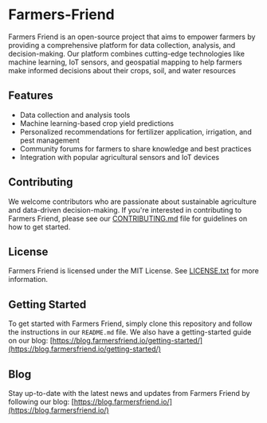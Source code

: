 # Farmers-Friend

Farmers Friend is an open-source project that aims to empower farmers by providing a comprehensive platform for
data collection, analysis, and decision-making. Our platform combines cutting-edge technologies like machine
learning, IoT sensors, and geospatial mapping to help farmers make informed decisions about their crops, soil, and
water resources

## Features

* Data collection and analysis tools
* Machine learning-based crop yield predictions
* Personalized recommendations for fertilizer application, irrigation, and pest management
* Community forums for farmers to share knowledge and best practices
* Integration with popular agricultural sensors and IoT devices

## Contributing

We welcome contributors who are passionate about sustainable agriculture and data-driven decision-making. If
you're interested in contributing to Farmers Friend, please see our [CONTRIBUTING.md](CONTRIBUTING.md) file for
guidelines on how to get started.

## License

Farmers Friend is licensed under the MIT License. See [LICENSE.txt](LICENSE.txt) for more information.

## Getting Started

To get started with Farmers Friend, simply clone this repository and follow the instructions in our `README.md`
file. We also have a getting-started guide on our blog:
[https://blog.farmersfriend.io/getting-started/](https://blog.farmersfriend.io/getting-started/)

## Blog

Stay up-to-date with the latest news and updates from Farmers Friend by following our blog:
[https://blog.farmersfriend.io/](https://blog.farmersfriend.io/)
